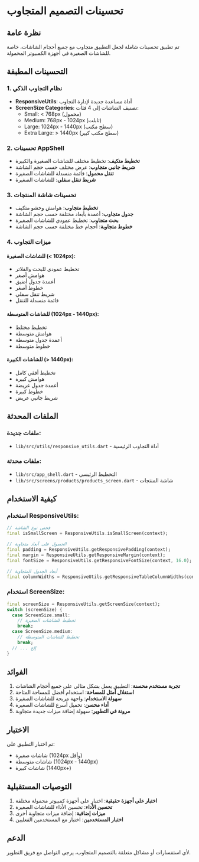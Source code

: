 # تحسينات التصميم المتجاوب

## نظرة عامة
تم تطبيق تحسينات شاملة لجعل التطبيق متجاوب مع جميع أحجام الشاشات، خاصة للشاشات الصغيرة في أجهزة الكمبيوتر المحمولة.

## التحسينات المطبقة

### 1. نظام التجاوب الذكي
- **ResponsiveUtils**: أداة مساعدة جديدة لإدارة التجاوب
- **ScreenSize Categories**: تصنيف الشاشات إلى 4 فئات:
  - Small: < 768px (محمول)
  - Medium: 768px - 1024px (تابلت)
  - Large: 1024px - 1440px (سطح مكتب)
  - Extra Large: > 1440px (سطح مكتب كبير)

### 2. تحسينات AppShell
- **تخطيط متكيف**: تخطيط مختلف للشاشات الصغيرة والكبيرة
- **شريط جانبي متجاوب**: عرض مختلف حسب حجم الشاشة
- **تنقل محمول**: قائمة منسدلة للشاشات الصغيرة
- **شريط تنقل سفلي**: للشاشات الصغيرة

### 3. تحسينات شاشة المنتجات
- **تخطيط متجاوب**: هوامش وحشو متكيف
- **جدول متجاوب**: أعمدة بأبعاد مختلفة حسب حجم الشاشة
- **بحث متجاوب**: تخطيط عمودي للشاشات الصغيرة
- **خطوط متجاوبة**: أحجام خط مختلفة حسب حجم الشاشة

### 4. ميزات التجاوب

#### للشاشات الصغيرة (< 1024px):
- تخطيط عمودي للبحث والفلاتر
- هوامش أصغر
- أعمدة جدول أضيق
- خطوط أصغر
- شريط تنقل سفلي
- قائمة منسدلة للتنقل

#### للشاشات المتوسطة (1024px - 1440px):
- تخطيط مختلط
- هوامش متوسطة
- أعمدة جدول متوسطة
- خطوط متوسطة

#### للشاشات الكبيرة (> 1440px):
- تخطيط أفقي كامل
- هوامش كبيرة
- أعمدة جدول عريضة
- خطوط كبيرة
- شريط جانبي عريض

## الملفات المحدثة

### ملفات جديدة:
- `lib/src/utils/responsive_utils.dart` - أداة التجاوب الرئيسية

### ملفات محدثة:
- `lib/src/app_shell.dart` - التخطيط الرئيسي
- `lib/src/screens/products/products_screen.dart` - شاشة المنتجات

## كيفية الاستخدام

### استخدام ResponsiveUtils:
```dart
// فحص نوع الشاشة
final isSmallScreen = ResponsiveUtils.isSmallScreen(context);

// الحصول على أبعاد متجاوبة
final padding = ResponsiveUtils.getResponsivePadding(context);
final margin = ResponsiveUtils.getResponsiveMargin(context);
final fontSize = ResponsiveUtils.getResponsiveFontSize(context, 16.0);

// أبعاد الجدول المتجاوبة
final columnWidths = ResponsiveUtils.getResponsiveTableColumnWidths(context);
```

### استخدام ScreenSize:
```dart
final screenSize = ResponsiveUtils.getScreenSize(context);
switch (screenSize) {
  case ScreenSize.small:
    // تخطيط للشاشات الصغيرة
    break;
  case ScreenSize.medium:
    // تخطيط للشاشات المتوسطة
    break;
  // ... إلخ
}
```

## الفوائد

1. **تجربة مستخدم محسنة**: التطبيق يعمل بشكل مثالي على جميع أحجام الشاشات
2. **استغلال أمثل للمساحة**: استخدام أفضل للمساحة المتاحة
3. **سهولة الاستخدام**: واجهة مريحة للشاشات الصغيرة
4. **أداء محسن**: تحميل أسرع للشاشات الصغيرة
5. **مرونة في التطوير**: سهولة إضافة ميزات جديدة متجاوبة

## الاختبار

تم اختبار التطبيق على:
- شاشات صغيرة (1024px وأقل)
- شاشات متوسطة (1024px - 1440px)
- شاشات كبيرة (1440px+)

## التوصيات المستقبلية

1. **اختبار على أجهزة حقيقية**: اختبار على أجهزة كمبيوتر محمولة مختلفة
2. **تحسين الأداء**: تحسين الأداء للشاشات الصغيرة
3. **ميزات إضافية**: إضافة ميزات متجاوبة أخرى
4. **اختبار المستخدمين**: اختبار مع المستخدمين الفعليين

## الدعم

لأي استفسارات أو مشاكل متعلقة بالتصميم المتجاوب، يرجى التواصل مع فريق التطوير.
